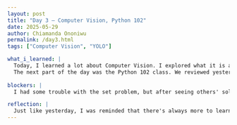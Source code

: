 ```yaml
---
layout: post
title: "Day 3 – Computer Vision, Python 102"
date: 2025-05-29
author: Chiamanda Ononiwu
permalink: /day3.html
tags: ["Computer Vision", "YOLO"]

what_i_learned: |
  Today, I learned a lot about Computer Vision. I explored what it is and some of its core tasks: object detection, image classification, object tracking, and image segmentation. After that, I learned how to use YOLO—a computer vision model—in combination with Python. I also got to use Google's Teachable Machine to train a computer to identify a pen, my glasses, and a pair of scissors.
  The next part of the day was the Python 102 class. We reviewed yesterday’s problems involving dictionaries and sets, and then moved on to working with files. I really enjoyed this class because I got to practice many Python skills I’ve learned. I haven’t coded in a while, so it was a great refresher. I had never really worked with files before, but today I learned how to read from and write to files in Python.
  
blockers: |
  I had some trouble with the set problem, but after seeing others' solutions, I understood it better.

reflection: |
  Just like yesterday, I was reminded that there's always more to learn than you think. I also developed a new, genuine interest in computer vision. Although I had read about it before, actually working on it made it much more fun and easier to understand. This hands-on activity really got me excited to begin working on my project, especially since it involves using YOLO.
---
```

